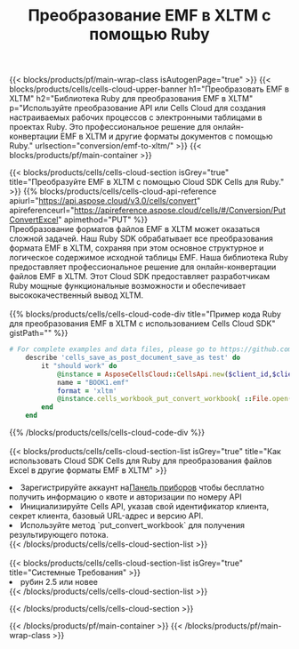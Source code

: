 ﻿---
title:  Преобразование EMF в XLTM с помощью Ruby
description:  Использование Cloud SDK Aspose.Cells для Ruby для преобразования файла формата EMF в файл формата XLTM.
---
{{< blocks/products/pf/main-wrap-class isAutogenPage="true" >}}
{{< blocks/products/cells/cells-cloud-upper-banner h1="Преобразовать EMF в XLTM" h2="Библиотека Ruby для преобразования EMF в XLTM" p="Используйте преобразование API или Cells Cloud для создания настраиваемых рабочих процессов с электронными таблицами в проектах Ruby. Это профессиональное решение для онлайн-конвертации EMF в XLTM и другие форматы документов с помощью Ruby." urlsection="conversion/emf-to-xltm/" >}}
{{< blocks/products/pf/main-container >}}

{{< blocks/products/cells/cells-cloud-section isGrey="true" title="Преобразуйте EMF в XLTM с помощью Cloud SDK Cells для Ruby." >}}
{{% blocks/products/cells/cells-cloud-api-reference apiurl="https://api.aspose.cloud/v3.0/cells/convert" apireferenceurl="https://apireference.aspose.cloud/cells/#/Conversion/PutConvertExcel" apimethod="PUT" %}}
<br/>
Преобразование форматов файлов EMF в XLTM может оказаться сложной задачей. Наш Ruby SDK обрабатывает все преобразования формата EMF в XLTM, сохраняя при этом основное структурное и логическое содержимое исходной таблицы EMF. Наша библиотека Ruby предоставляет профессиональное решение для онлайн-конвертации файлов EMF в XLTM. Этот Cloud SDK предоставляет разработчикам Ruby мощные функциональные возможности и обеспечивает высококачественный вывод XLTM.
<br/>
<br/>
{{% blocks/products/cells/cells-cloud-code-div title="Пример кода Ruby для преобразования EMF в XLTM с использованием Cells Cloud SDK" gistPath="" %}}
 
```ruby
# For complete examples and data files, please go to https://github.com/aspose-cells-cloud/aspose-cells-cloud-ruby/
    describe 'cells_save_as_post_document_save_as test' do
        it "should work" do
            @instance = AsposeCellsCloud::CellsApi.new($client_id,$client_secret,"v3.0","https://api.aspose.cloud/")
            name = "BOOK1.emf"
            format = 'xltm'
            @instance.cells_workbook_put_convert_workbook( ::File.open(File.expand_path("data/"+name),"r")  {|io| io.read(io.size) },{:format=>format})     
        end
    end
```
 
{{% /blocks/products/cells/cells-cloud-code-div %}}
<br/>
<br/>
{{< blocks/products/cells/cells-cloud-section-list isGrey="true" title="Как использовать Cloud SDK Cells для Ruby для преобразования файлов Excel в другие форматы EMF в XLTM" >}}
<li> Зарегистрируйте аккаунт на<a href="https://dashboard.aspose.cloud/">Панель приборов</a> чтобы бесплатно получить информацию о квоте и авторизации по номеру API</li>
<li>Инициализируйте Cells API, указав свой идентификатор клиента, секрет клиента, базовый URL-адрес и версию API.</li>
<li>Используйте метод `put_convert_workbook` для получения результирующего потока.</li>
{{< /blocks/products/cells/cells-cloud-section-list >}}
<br/>
<br/>
{{< blocks/products/cells/cells-cloud-section-list isGrey="true" title="Системные Требования" >}}
<li>рубин 2.5 или новее</li>
{{< /blocks/products/cells/cells-cloud-section-list >}}

{{< /blocks/products/cells/cells-cloud-section >}}

{{< /blocks/products/pf/main-container >}}
{{< /blocks/products/pf/main-wrap-class >}}
